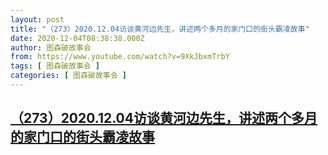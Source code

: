 ```yaml
---
layout: post
title: "（273）2020.12.04访谈黄河边先生，讲述两个多月的家门口的街头霸凌故事"
date: 2020-12-04T08:38:38.000Z
author: 图森破故事会
from: https://www.youtube.com/watch?v=9XkJbxmTrbY
tags: [ 图森破故事会 ]
categories: [ 图森破故事会 ]
---
```

<!--1607071118000-->
[（273）2020.12.04访谈黄河边先生，讲述两个多月的家门口的街头霸凌故事](https://www.youtube.com/watch?v=9XkJbxmTrbY)
------

<div>

</div>
